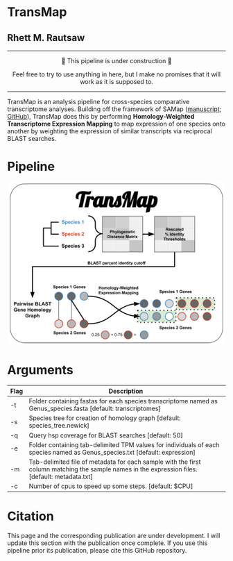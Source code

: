 # TransMap
## Rhett M. Rautsaw

***

<center>
🚧 This pipeline is under construction 🚧

Feel free to try to use anything in here, but I make no promises that it will work as it is supposed to.
</center>

***

TransMap is an analysis pipeline for cross-species comparative transcriptome analyses. Building off the framework of SAMap ([manuscript](https://elifesciences.org/articles/66747); [GitHub](https://github.com/atarashansky/SAMap)), TransMap does this by performing **Homology-Weighted Transcriptome Expression Mapping** to map expression of one species onto another by weighting the expression of similar transcripts via reciprocal BLAST searches.

# Pipeline
![](TransMap.svg)

# Arguments
| Flag  | Description           | 
|-------|-----------------------|
| -t 	| Folder containing fastas for each species transcriptome named as Genus_species.fasta [default: transcriptomes] |
| -s 	| Species tree for creation of homology graph [default: species_tree.newick] |
| -q 	| Query hsp coverage for BLAST searches [default: 50] |
| -e 	| Folder containing tab-delimited TPM values for individuals of each species named as Genus_species.txt [default: expression] |
| -m 	| Tab-delimited file of metadata for each sample with the first column matching the sample names in the expression files. [default: metadata.txt] |
| -c 	| Number of cpus to speed up some steps. [default: $CPU] |

# Citation

This page and the corresponding publication are under development. I will update this section with the publication once complete. If you use this pipeline prior its publication, please cite this GitHub repository.

